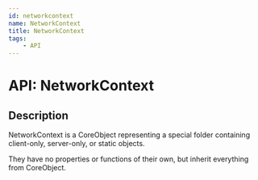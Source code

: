 ```yaml
---
id: networkcontext
name: NetworkContext
title: NetworkContext
tags:
    - API
---
```


# API: NetworkContext

## Description

NetworkContext is a CoreObject representing a special folder containing client-only, server-only, or static objects.

They have no properties or functions of their own, but inherit everything from CoreObject.
